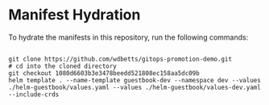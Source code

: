 
# Manifest Hydration

To hydrate the manifests in this repository, run the following commands:

```shell

git clone https://github.com/wdbetts/gitops-promotion-demo.git
# cd into the cloned directory
git checkout 1080d6603b3e3478beedd521808ec158aa5dc09b
helm template . --name-template guestbook-dev --namespace dev --values ./helm-guestbook/values.yaml --values ./helm-guestbook/values-dev.yaml --include-crds
```